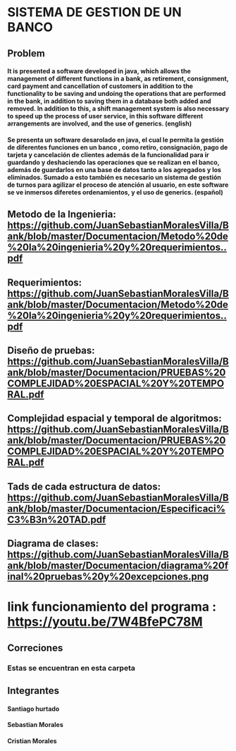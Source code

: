 # SISTEMA DE GESTION DE UN BANCO
## Problem
#### It is presented a software developed in java, which allows the management of different functions in a bank, as retirement, consignment, card payment and cancellation of customers in addition to the functionality to be saving and undoing the operations that are performed in the bank, in addition to saving them in a database both added and removed. In addition to this, a shift management system is also necessary to speed up the process of user service, in this software different arrangements are involved, and the use of generics. (english)


#### Se presenta un software desarolado en java, el cual le permita la gestión de diferentes funciones en un banco , como retiro, consignación, pago de tarjeta y cancelación de clientes además de la funcionalidad para ir guardando y deshaciendo las operaciones que se realizan en el banco, además de guardarlos en una base de datos tanto a los agregados y los eliminados. Sumado a esto también es necesario un sistema de gestión de turnos para agilizar el proceso de atención al usuario, en este software se ve inmersos diferetes ordenamientos, y el uso de generics. (español)

## Metodo de la Ingenieria: https://github.com/JuanSebastianMoralesVilla/Bank/blob/master/Documentacion/Metodo%20de%20la%20ingenieria%20y%20requerimientos..pdf
## Requerimientos: https://github.com/JuanSebastianMoralesVilla/Bank/blob/master/Documentacion/Metodo%20de%20la%20ingenieria%20y%20requerimientos..pdf
## Diseño de pruebas: https://github.com/JuanSebastianMoralesVilla/Bank/blob/master/Documentacion/PRUEBAS%20COMPLEJIDAD%20ESPACIAL%20Y%20TEMPORAL.pdf
## Complejidad espacial y temporal de algoritmos: https://github.com/JuanSebastianMoralesVilla/Bank/blob/master/Documentacion/PRUEBAS%20COMPLEJIDAD%20ESPACIAL%20Y%20TEMPORAL.pdf
## Tads de cada estructura de datos: https://github.com/JuanSebastianMoralesVilla/Bank/blob/master/Documentacion/Especificaci%C3%B3n%20TAD.pdf
## Diagrama de clases: https://github.com/JuanSebastianMoralesVilla/Bank/blob/master/Documentacion/diagrama%20final%20pruebas%20y%20excepciones.png

#
# link funcionamiento del programa : https://youtu.be/7W4BfePC78M

## Correciones
### Estas se encuentran en esta carpeta 

## Integrantes
#### Santiago hurtado
#### Sebastian Morales
#### Cristian Morales
